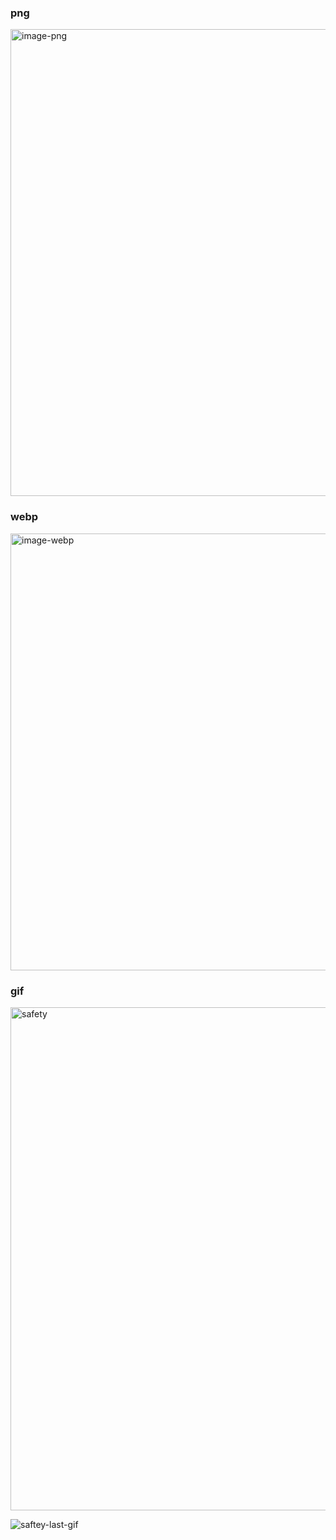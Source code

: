 
### png
<img width="747" alt="image-png" src="https://github.com/sisbell/chatgpt-plugins/assets/64116/f79bb72a-af4f-4123-8334-8e7379302ae3">

### webp
<img width="699" alt="image-webp" src="https://github.com/sisbell/chatgpt-plugins/assets/64116/96c56040-7f68-46a4-a5b1-fe00c0aa6253">

### gif
<img width="805" alt="safety" src="https://github.com/sisbell/chatgpt-plugins/assets/64116/b2b06918-7367-41c5-bed7-25ae5338c605">

![saftey-last-gif](https://github.com/sisbell/chatgpt-plugins/assets/64116/3b0d9058-7715-4c3f-b426-86c41ed725af)
